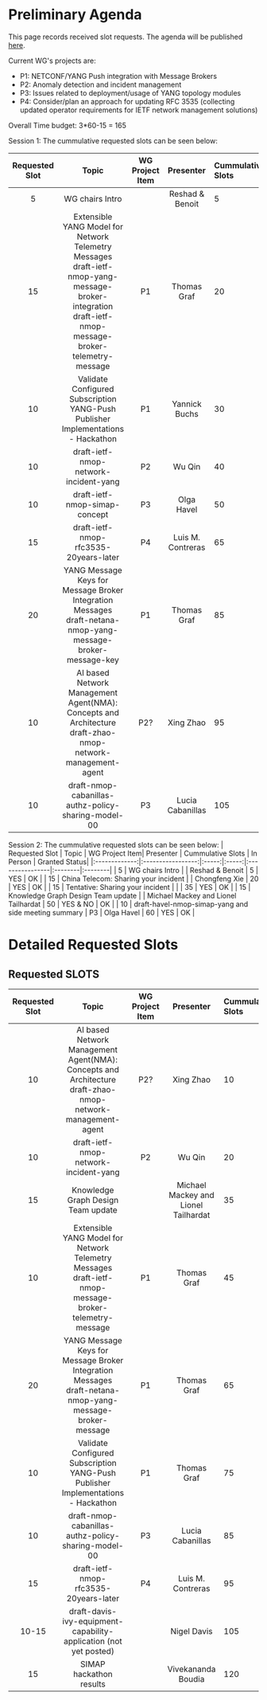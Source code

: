 # Preliminary Agenda

This page records received slot requests. The agenda will be published [here](https://github.com/ietf-wg-nmop/IETF-Meetings/blob/main/124/agenda.md).

Current WG's projects are:

* P1: NETCONF/YANG Push integration with Message Brokers
* P2: Anomaly detection and incident management
* P3: Issues related to deployment/usage of YANG topology modules
* P4: Consider/plan an approach for updating RFC 3535 (collecting updated operator requirements for IETF network management solutions)

Overall Time budget: 3*60-15 = 165

Session 1: The cummulative requested slots can be seen below:

| Requested Slot          | Topic              | WG Project Item| Presenter | Cummulative Slots   | In Person   | Granted Status|
|:-------------:|:-----------------:|:-----:|:-----:|:----------------|:--------|:--------|
| 5             | WG chairs Intro  |   | Reshad & Benoit | 5    | YES | OK  |
| 15            | Extensible YANG Model for Network Telemetry Messages draft-ietf-nmop-yang-message-broker-integration  draft-ietf-nmop-message-broker-telemetry-message  | P1  | Thomas Graf | 20    | YES | OK  |
| 10            | Validate Configured Subscription YANG-Push Publisher Implementations - Hackathon | P1  |Yannick Buchs | 30   | YES | OK  |
| 10            | draft-ietf-nmop-network-incident-yang | P2 | Wu Qin  | 40    | YES | OK  |
| 10            | draft-ietf-nmop-simap-concept| P3 | Olga Havel | 50 | YES | OK |
| 15            | draft-ietf-nmop-rfc3535-20years-later | P4  | Luis M. Contreras | 65    | YES | OK  |
| 20            | YANG Message Keys for Message Broker Integration Messages draft-netana-nmop-yang-message-broker-message-key  | P1  | Thomas Graf | 85    | YES | OK  |
| 10            | AI based Network Management Agent(NMA): Concepts and Architecture  draft-zhao-nmop-network-management-agent | P2? | Xing Zhao | 95    | NO | OK  |
| 10            | draft-nmop-cabanillas-authz-policy-sharing-model-00| P3 | Lucia Cabanillas | 105 | YES | OK |





Session 2: The cummulative requested slots can be seen below:
| Requested Slot          | Topic              | WG Project Item| Presenter | Cummulative Slots   | In Person   | Granted Status|
|:-------------:|:-----------------:|:-----:|:-----:|:----------------|:--------|:--------|
| 5             | WG chairs Intro  |   | Reshad & Benoit | 5    | YES | OK  |
| 15            | China Telecom: Sharing your incident |  | Chongfeng Xie | 20 | YES | OK |
| 15            | Tentative: Sharing your incident |  |  | 35 | YES | OK |
| 15            | Knowledge Graph Design Team update |  | Michael Mackey and Lionel  Tailhardat | 50   | YES & NO | OK  |
| 10            | draft-havel-nmop-simap-yang and side meeting summary | P3 | Olga Havel | 60 | YES | OK |



# Detailed Requested Slots

## Requested SLOTS

| Requested Slot          | Topic              | WG Project Item| Presenter | Cummulative Slots   | In Person   | Granted Status|
|:-------------:|:-----------------:|:-----:|:-----:|:----------------|:--------|:--------|
| 10          | AI based Network Management Agent(NMA): Concepts and Architecture  draft-zhao-nmop-network-management-agent | P2? | Xing Zhao | 10    | NO | OK/NOK  |
| 10          | draft-ietf-nmop-network-incident-yang | P2 | Wu Qin  | 20    | YES | OK/NOK  |
| 15          | Knowledge Graph Design Team update |  | Michael Mackey and Lionel  Tailhardat | 35    | YES & NO | OK/NOK  |
| 10          | Extensible YANG Model for Network Telemetry Messages draft-ietf-nmop-message-broker-telemetry-message  | P1  | Thomas Graf | 45    | NO | OK/NOK  |
| 20          | YANG Message Keys for Message Broker Integration Messages draft-netana-nmop-yang-message-broker-message  | P1  | Thomas Graf | 65    | NO | OK/NOK  |
| 10          | Validate Configured Subscription YANG-Push Publisher Implementations - Hackathon | P1  | Thomas Graf | 75    | NO | OK/NOK  |
| 10          | draft-nmop-cabanillas-authz-policy-sharing-model-00| P3 | Lucia Cabanillas | 85 | YES | OK/NOT |
| 15          | draft-ietf-nmop-rfc3535-20years-later | P4  | Luis M. Contreras | 95    | YES | OK/NOK  |
| 10-15       | draft-davis-ivy-equipment-capability-application (not yet posted) |   | Nigel Davis | 105    | YES | OK/NOK  |
| 15       | SIMAP hackathon results |   | Vivekananda Boudia  | 120    | YES | OK/NOK  |


